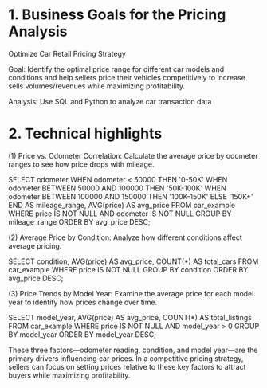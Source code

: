 
# 1.	Business Goals for the Pricing Analysis
Optimize Car Retail Pricing Strategy

Goal: Identify the optimal price range for different car models and conditions and help sellers price their vehicles competitively to increase sells volumes/revenues while maximizing profitability.

Analysis: Use SQL and Python to analyze car transaction data


# 2.	Technical highlights

(1)	Price vs. Odometer Correlation:
Calculate the average price by odometer ranges to see how price drops with mileage.

SELECT 
     odometer
        WHEN odometer < 50000 THEN '0-50K'
        WHEN odometer BETWEEN 50000 AND 100000 THEN '50K-100K'
        WHEN odometer BETWEEN 100000 AND 150000 THEN '100K-150K'
        ELSE '150K+' 
    END AS mileage_range,
    AVG(price) AS avg_price
FROM car_example
WHERE price IS NOT NULL AND odometer IS NOT NULL
GROUP BY mileage_range
ORDER BY avg_price DESC;

(2)	Average Price by Condition:
Analyze how different conditions affect average pricing.

SELECT 
    condition, 
    AVG(price) AS avg_price, 
    COUNT(*) AS total_cars
FROM car_example
WHERE price IS NOT NULL
GROUP BY condition
ORDER BY avg_price DESC;

(3)	Price Trends by Model Year:
Examine the average price for each model year to identify how prices change over time.

SELECT 
    model_year, 
    AVG(price) AS avg_price, 
    COUNT(*) AS total_listings
FROM car_example
WHERE price IS NOT NULL AND model_year > 0
GROUP BY model_year
ORDER BY model_year DESC;

These three factors—odometer reading, condition, and model year—are the primary drivers influencing car prices. In a competitive pricing strategy, sellers can focus on setting prices relative to these key factors to attract buyers while maximizing profitability.
